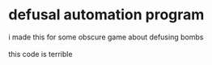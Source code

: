 # defusal automation program
i made this for some obscure game about defusing bombs
<br>
<br>
this code is terrible
